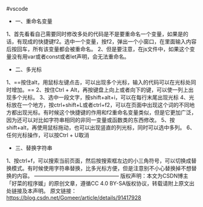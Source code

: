 #vscode 
- 一、重命名变量

1、首先看看自己需要同时修改多处的代码是不是要重命名一个变量，如果是的话，有现成的快捷键f2。选中一个变量，按f2，弹出一个小窗口，在里面输入内容后按回车，所有该变量都会被重命名。
2、但是要注意，在js文件中，如果这个变量没有用var或者const或者let声明，会无法重命名。

- 二、多光标

1、==按住alt，用鼠标左键点击，可以出现多个光标，输入的代码可以在光标处同时增加。==
2、按住Ctrl + Alt，再按键盘上向上或者向下的键，可以使一列上出现多个光标。
3、选中一段文字，按shift+alt+i，可以在每行末尾出现光标
4、光标放在一个地方，按ctrl+shift+L或者ctrl+f2，可以在页面中出现这个词的不同地方都出现光标。有时候这个快捷键的作用和f2重命名变量类似，但是它更加广泛，因为还可以对比如字符串相同的非同一变量或函数类的东西修改。
5、按shift+alt，再使用鼠标拖动，也可以出现竖直的列光标，同时可以选中多列。
6、任何光标操作，可以按Ctrl + U取消

- 三、替换字符串

1、按ctrl+f，可以搜索当前页面，然后按搜索框左边的小三角符号，可以切换成替换模式。有时候使用字符串替换，比多光标方便，但是注意别不小心替换掉不想替换的内容。
————————————————
版权声明：本文为CSDN博主「好菜的程序媛」的原创文章，遵循CC 4.0 BY-SA版权协议，转载请附上原文出处链接及本声明。
原文链接：https://blog.csdn.net/Gomeer/article/details/91417928